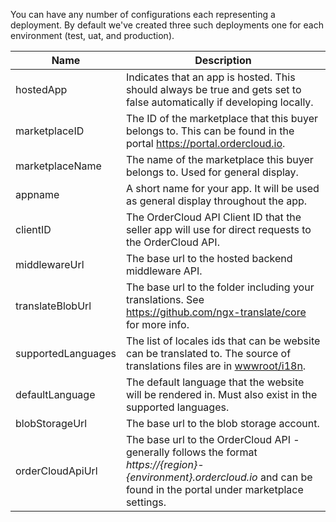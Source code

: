 You can have any number of configurations each representing a deployment. By default we've created three such deployments one for each environment (test, uat, and production).

| Name                | Description |
|---------------------|-------------------------------------------------------------------------------------------------------------------------------------------------------------------------|
| hostedApp          | Indicates that an app is hosted. This should always be true and gets set to false automatically if developing locally. |
| marketplaceID      | The ID of the marketplace that this buyer belongs to. This can be found in the portal <https://portal.ordercloud.io>. |
| marketplaceName    | The name of the marketplace this buyer belongs to. Used for general display. |
| appname            | A short name for your app. It will be used as general display throughout the app. |
| clientID           | The OrderCloud API Client ID that the seller app will use for direct requests to the OrderCloud API. |
| middlewareUrl      | The base url to the hosted backend middleware API. |
| translateBlobUrl   | The base url to the folder including your translations. See <https://github.com/ngx-translate/core> for more info. |
| supportedLanguages | The list of locales ids that can be website can be translated to. The source of translations files are in [wwwroot/i18n](../../../../../Middleware\src\Headstart.API\wwwroot\i18n). |
| defaultLanguage    | The default language that the website will be rendered in. Must also exist in the supported languages. |
| blobStorageUrl     | The base url to the blob storage account. |
| orderCloudApiUrl   | The base url to the OrderCloud API - generally follows the format *https://{region}-{environment}.ordercloud.io* and can be found in the portal under marketplace settings. |
